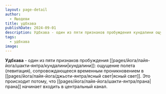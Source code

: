 ```yaml
---
layout: page-detail
author:
  - Яшодеви
title: удбхава
publishDate: 2024-09-01
description: Удбхава - один из пяти признаков пробуждения кундалини ощущение полета (левитация), сопровождающееся временным проникновением в ясный свет. Это происходит потому, что прана начинает входить в центральный канал.
tags:
  - удбхава
image:
---
```

**Удбхава** - один из пяти признаков пробуждения [[pages/йога/лайя-йога/шакти-янтра/кундалини|кундалини]]: ощущение полета (левитация), сопровождающееся временным проникновением в [[pages/йога/лайя-йога/джьоти-янтра/ясный свет|ясный свет]]. Это происходит потому, что [[pages/йога/лайя-йога/шакти-янтра/прана|прана]] начинает входить в центральный канал.

